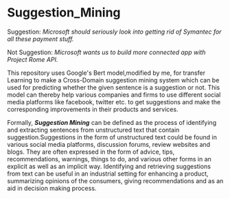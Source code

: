 # Suggestion_Mining

Suggestion: *Microsoft should seriously look into getting rid of Symantec for all these payment stuff.*

Not Suggestion: *Microsoft wants us to build more connected app with Project Rome API.*

This repository uses Google's Bert model,modified by me, for transfer Learning to make a Cross-Domain suggestion mining system which can be used for predicting whether the given sentence is a suggestion or not. This model can thereby help various companies and firms to use different social media platforms like facebook, twitter etc. to get suggestions and make the corresponding improvements in their products and services.

Formally, ***Suggestion Mining*** can be defined as the process of identifying and extracting sentences from unstructured text that contain suggestion.Suggestions in the form of unstructured text could be found in various social media platforms, discussion forums, review websites and blogs. They are often expressed in the form of advice, tips, recommendations, warnings, things to do, and various other forms in an explicit as well as an implicit way. Identifying and retrieving suggestions from text can be useful in an industrial setting for enhancing a product, summarizing opinions of the consumers, giving recommendations and as an aid in decision making process.

